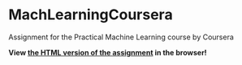 # MachLearningCoursera
Assignment for the Practical Machine Learning course by Coursera

**View [the HTML version of the assignment](https://monoid14.github.io/MachLearningCoursera/) in the browser!**
